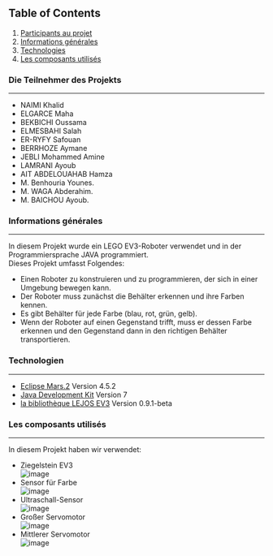 ## Table of Contents
1. [Participants au projet](#participants)
2. [Informations générales](#general-info)
3. [Technologies](#technologies)
4. [Les composants utilisés](#composants)

<a name="participants"></a>
### Die Teilnehmer des Projekts
***
* NAIMI Khalid
* ELGARCE Maha
* BEKBICHI Oussama
* ELMESBAHI Salah
* ER-RYFY Safouan
* BERRHOZE Aymane
* JEBLI Mohammed Amine
* LAMRANI Ayoub
* AIT ABDELOUAHAB Hamza
* M. Benhouria Younes.
* M. WAGA Abderahim.
* M. BAICHOU Ayoub.

<a name="general-info"></a>
### Informations générales
***
In diesem Projekt wurde ein LEGO EV3-Roboter verwendet und in der Programmiersprache JAVA programmiert.<br>
Dieses Projekt umfasst Folgendes:
- Einen Roboter zu konstruieren und zu programmieren, der sich in einer Umgebung bewegen kann.
- Der Roboter muss zunächst die Behälter erkennen und ihre Farben kennen.
- Es gibt Behälter für jede Farbe (blau, rot, grün, gelb).
- Wenn der Roboter auf einen Gegenstand trifft, muss er dessen Farbe erkennen und den Gegenstand dann in den richtigen Behälter transportieren.
<a name="technologies"></a>
### Technologien
***
* [Eclipse Mars.2](https://www.eclipse.org/downloads/packages/release/mars/2) Version 4.5.2
* [Java Development Kit](https://www.oracle.com/java/technologies/javase/javase7-archive-downloads.html) Version 7
* [la bibliothèque LEJOS EV3](https://sourceforge.net/projects/ev3.lejos.p/files/) Version 0.9.1-beta

<a name="composants"></a>
### Les composants utilisés
***
In diesem Projekt haben wir verwendet:
* Ziegelstein EV3 <br> ![image](https://user-images.githubusercontent.com/62512328/111887770-9ecad900-89d7-11eb-8437-83950974a325.png)
* Sensor für Farbe <br> ![image](https://user-images.githubusercontent.com/62512328/111887893-5bbd3580-89d8-11eb-9e9a-d3fb66fc2d90.png)
* Ultraschall-Sensor <br> ![image](https://user-images.githubusercontent.com/62512328/111887925-9a52f000-89d8-11eb-9539-ded1feedb147.png)
* Großer Servomotor <br> ![image](https://user-images.githubusercontent.com/62512328/111888060-78a63880-89d9-11eb-9d1d-e0a6e634f356.png)
* Mittlerer Servomotor <br> ![image](https://user-images.githubusercontent.com/62512328/111888020-35e46080-89d9-11eb-842f-f44afd98f83b.png)



